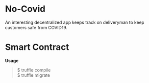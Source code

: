 # No-Covid
An interesting decentralized app keeps track on deliveryman to keep customers safe from COVID19.

# Smart Contract
**Usage**
> $ truffle compile     
 \$ truffle migrate
